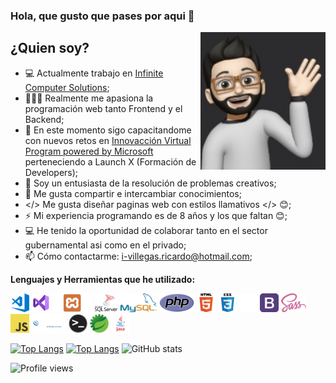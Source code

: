 ### Hola, que gusto que pases por aqui 👋


<img align='right' src='https://github.com/VillegasRicardo/VillegasRicardo/blob/main/Recursos/caras/C.PNG?raw=true' width='200"'>

## ¿Quien soy?
- 💻  Actualmente trabajo en <a href="https://www.infinitecs.com.mx/" target="_blank">Infinite Computer Solutions</a>;
- 👨🏻‍💻  Realmente me apasiona la programación web tanto Frontend y el Backend;
- 🌱  En este momento sigo capacitandome con nuevos retos en <a href="https://news.microsoft.com/es-xl/mas-de-10-mil-estudiantes-mexicanos-se-han-capacitado-con-tecnologias-de-microsoft/" target="_blank">Innovacción Virtual Program powered by Microsoft</a> perteneciendo a Launch X (Formación de Developers);
- 🚀  Soy un entusiasta de la resolución de problemas creativos;
- 💬  Me gusta compartir e intercambiar conocimientos;
- </> Me gusta diseñar paginas web con estilos llamativos </> 😊;
- ⚡️ Mi experiencia programando es de 8 años y los que faltan 😊;
- 💻 He tenido la oportunidad de colaborar tanto en el sector gubernamental asi como en el privado;
- 📫 Cómo contactarme: i-villegas.ricardo@hotmail.com;

**Lenguajes y Herramientas que he utilizado:**
<br>

<code><img height="30" src="https://github.com/VillegasRicardo/VillegasRicardo/blob/main/Recursos/iconos/visual-studio-code.png?raw=true"></code>
<code><img height="30" src="https://github.com/VillegasRicardo/VillegasRicardo/blob/main/Recursos/iconos/visual-studio.png?raw=true"></code>
<code><img height="30" src="https://github.com/VillegasRicardo/VillegasRicardo/blob/main/Recursos/iconos/xampp.png?raw=true"></code>
<code><img height="30" src="https://github.com/VillegasRicardo/VillegasRicardo/blob/main/Recursos/iconos/SQLServer.png?raw=true"></code>
<code><img height="30" src="https://github.com/VillegasRicardo/VillegasRicardo/blob/main/Recursos/iconos/MySQL.png?raw=true"></code>
<code><img height="30" src="https://github.com/VillegasRicardo/VillegasRicardo/blob/main/Recursos/iconos/PHP.png?raw=true"></code>
<code><img height="30" src="https://github.com/VillegasRicardo/VillegasRicardo/blob/main/Recursos/iconos/html.png?raw=true"></code>
<code><img height="30" src="https://github.com/VillegasRicardo/VillegasRicardo/blob/main/Recursos/iconos/css.png?raw=true"></code>
<code><img height="30" src="https://github.com/VillegasRicardo/VillegasRicardo/blob/main/Recursos/iconos/Material%20Kit.png?raw=true"></code>
<code><img height="30" src="https://github.com/VillegasRicardo/VillegasRicardo/blob/main/Recursos/iconos/bootstrap.png?raw=true"></code>
<code><img height="30" src="https://github.com/VillegasRicardo/VillegasRicardo/blob/main/Recursos/iconos/Sass.png?raw=true"></code>
<code><img height="30" src="https://github.com/VillegasRicardo/VillegasRicardo/blob/main/Recursos/iconos/javascript.png?raw=true"></code>
<code><img height="30" src="https://github.com/VillegasRicardo/VillegasRicardo/blob/main/Recursos/iconos/jquery.png?raw=true"></code>
<code><img height="30" src="https://github.com/VillegasRicardo/VillegasRicardo/blob/main/Recursos/iconos/terminal.png?raw=true"></code>
<code><img height="30" src="https://github.com/VillegasRicardo/VillegasRicardo/blob/main/Recursos/iconos/spring.png?raw=true"></code>
<code><img height="30" src="https://github.com/VillegasRicardo/VillegasRicardo/blob/main/Recursos/iconos/java.png?raw=true"></code>


[![Top Langs](https://github-readme-stats.vercel.app/api/top-langs/?username=VillegasRicardo&langs_count=8)](https://github.com/anuraghazra/github-readme-stats)
[![Top Langs](https://github-readme-stats.vercel.app/api/top-langs/?username=VillegasRicardo&layout=compact)](https://github.com/VillegasRicardo/github-readme-stats)
![GitHub stats](https://github-readme-stats.vercel.app/api?username=VillegasRicardo&show_icons=true&theme=github_dark)  


![Profile views](https://gpvc.arturio.dev/VillegasRicardo)  
